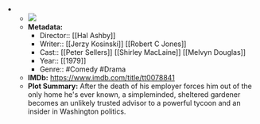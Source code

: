 - 
    - ![](https://m.media-amazon.com/images/M/MV5BNjAzNzJjYzQtMGFmNS00ZjAzLTkwMjgtMWIzYzFkMzM4Njg3XkEyXkFqcGdeQXVyMTY5Nzc4MDY@._V1_SX300.jpg)  
    - **Metadata:**
        - Director:: [[Hal Ashby]]
        - Writer:: [[Jerzy Kosinski]] [[Robert C Jones]]
        - Cast:: [[Peter Sellers]] [[Shirley MacLaine]] [[Melvyn Douglas]]
        - Year:: [[1979]]
        - Genre:: #Comedy #Drama
    - **IMDb:** https://www.imdb.com/title/tt0078841
    - **Plot Summary:** After the death of his employer forces him out of the only home he's ever known, a simpleminded, sheltered gardener becomes an unlikely trusted advisor to a powerful tycoon and an insider in Washington politics.
